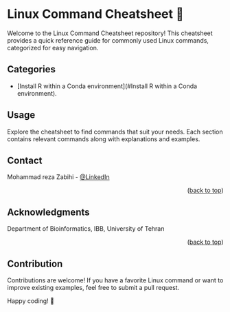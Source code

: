 # Linux Command Cheatsheet 🐧

Welcome to the Linux Command Cheatsheet repository! This cheatsheet provides a quick reference guide for commonly used Linux commands, categorized for easy navigation.

## Categories

- [Install R within a Conda environment](#Install R within a Conda environment).

## Usage

Explore the cheatsheet to find commands that suit your needs. Each section contains relevant commands along with explanations and examples.

<!-- CONTACT -->
## Contact

Mohammad reza Zabihi - [@LinkedIn](https://www.linkedin.com/in/mohammad-reza-zabihi/)


<p align="right">(<a href="#readme-top">back to top</a>)</p>



<!-- ACKNOWLEDGMENTS -->
## Acknowledgments

Department of Bioinformatics, IBB, University of Tehran

<p align="right">(<a href="#readme-top">back to top</a>)</p>

## Contribution

Contributions are welcome! If you have a favorite Linux command or want to improve existing examples, feel free to submit a pull request.


Happy coding! 🚀
